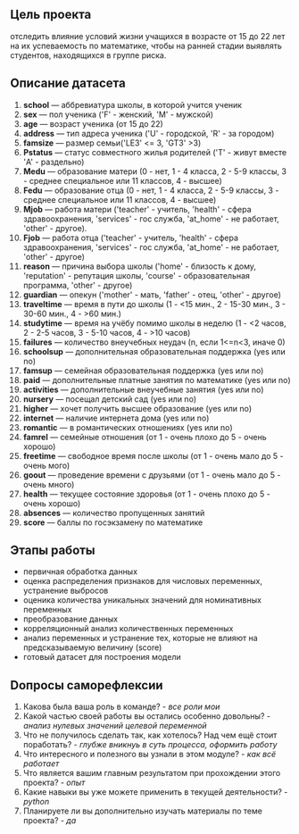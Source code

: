 ## Цель проекта ##
отследить влияние условий жизни учащихся в возрасте от 15 до 22 лет на их успеваемость по математике, чтобы на ранней стадии выявлять студентов, находящихся в группе риска.

## Описание датасета ##

1. __school__ — аббревиатура школы, в которой учится ученик
2. __sex__ — пол ученика ('F' - женский, 'M' - мужской)
3. __age__ — возраст ученика (от 15 до 22)
4. __address__ — тип адреса ученика ('U' - городской, 'R' - за городом)
5. __famsize__ — размер семьи('LE3' <= 3, 'GT3' >3)
6. __Pstatus__ — статус совместного жилья родителей ('T' - живут вместе 'A' - раздельно)
7. __Medu__ — образование матери (0 - нет, 1 - 4 класса, 2 - 5-9 классы, 3 - среднее специальное или 11 классов, 4 - высшее)
8. __Fedu__ — образование отца (0 - нет, 1 - 4 класса, 2 - 5-9 классы, 3 - среднее специальное или 11 классов, 4 - высшее)
9. __Mjob__ — работа матери ('teacher' - учитель, 'health' - сфера здравоохранения, 'services' - гос служба, 'at_home' - не работает, 'other' - другое).
10. __Fjob__ — работа отца ('teacher' - учитель, 'health' - сфера здравоохранения, 'services' - гос служба, 'at_home' - не работает, 'other' - другое)
11. __reason__ — причина выбора школы ('home' - близость к дому, 'reputation' - репутация школы, 'course' - образовательная программа, 'other' - другое)
12. __guardian__ — опекун ('mother' - мать, 'father' - отец, 'other' - другое)
13. __traveltime__ — время в пути до школы (1 - <15 мин., 2 - 15-30 мин., 3 - 30-60 мин., 4 - >60 мин.)
14. __studytime__ — время на учёбу помимо школы в неделю (1 - <2 часов, 2 - 2-5 часов, 3 - 5-10 часов, 4 - >10 часов)
15. __failures__ — количество внеучебных неудач (n, если 1<=n<3, иначе 0)
16. __schoolsup__ — дополнительная образовательная поддержка (yes или no)
17. __famsup__ — семейная образовательная поддержка (yes или no)
18. __paid__ — дополнительные платные занятия по математике (yes или no)
19. __activities__ — дополнительные внеучебные занятия (yes или no)
20. __nursery__ — посещал детский сад (yes или no)
21. __higher__ — хочет получить высшее образование (yes или no)
22. __internet__ — наличие интернета дома (yes или no)
23. __romantic__ — в романтических отношениях (yes или no)
24. __famrel__ — семейные отношения (от 1 - очень плохо до 5 - очень хорошо)
25. __freetime__ — свободное время после школы (от 1 - очень мало до 5 - очень мого)
26. __goout__ — проведение времени с друзьями (от 1 - очень мало до 5 - очень много)
27. __health__ — текущее состояние здоровья (от 1 - очень плохо до 5 - очень хорошо)
28. __absences__ — количество пропущенных занятий
29. __score__ — баллы по госэкзамену по математике

## Этапы работы ##
* первичная обработка данных
* оценка распределения признаков для числовых переменных, устранение выбросов
* оценика количества уникальных значений для номинативных переменных
* преобразование данных
* корреляционный анализ количественных переменных
* анализ переменных и устранение тех, которые не влияют на предсказываемую величину (score)
* готовый датасет для построения модели

## Dопросы саморефлексии ##
1. Какова была ваша роль в команде? - *все роли мои*
2. Какой частью своей работы вы остались особенно довольны? - *анализ нулевых значений целевой переменной* 
3. Что не получилось сделать так, как хотелось? Над чем ещё стоит поработать? - *глубже вникнуь в суть процесса, оформить работу*
4. Что интересного и полезного вы узнали в этом модуле? - *как всё работает*
5. Что является вашим главным результатом при прохождении этого проекта? - *опыт*
6. Какие навыки вы уже можете применить в текущей деятельности? - *python*
7. Планируете ли вы дополнительно изучать материалы по теме проекта? - *да*
